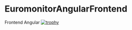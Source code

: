 # EuromonitorAngularFrontend
Frontend Angular
[![trophy](https://github-profile-trophy.vercel.app/?username=ryo-ma)](https://github.com/ryo-ma/github-profile-trophy)
